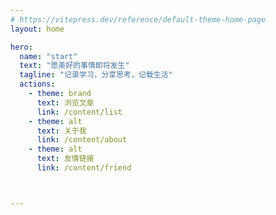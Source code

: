 ```yaml
---
# https://vitepress.dev/reference/default-theme-home-page
layout: home

hero:
  name: "start"
  text: "愿美好的事情即将发生"
  tagline: "记录学习，分享思考，记载生活"
  actions:
    - theme: brand
      text: 浏览文章
      link: /content/list
    - theme: alt
      text: 关于我
      link: /content/about
    - theme: alt
      text: 友情链接
      link: /content/friend



---
```




<script setup>
import Effect from './.vitepress/theme/components/Effect.vue'
</script>

<ClientOnly>
  <Effect />
</ClientOnly>
